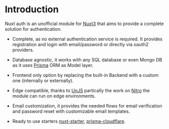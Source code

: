 # Introduction

Nuxt auth is an unofficial module for [Nuxt3](https://nuxt.com) that aims to provide a complete solution for authentication.

- Complete, as no external authentication service is required. It provides registration and login with email/password or directly via oauth2 providers.

- Database agnostic, it works with any SQL database or even Mongo DB as it uses [Prisma](https://www.prisma.io) ORM as Model layer.

- Frontend only option by replacing the built-in Backend with a custom one (internally or externally).

- Edge compatible, thanks to [UnJS](https://unjs.io) partically the work on [Nitro](https://github.com/unjs/nitro) the module can run on edge environments.

- Email customization, it provides the needed flows for email verification and password reset with customizable email templates.

- Ready to use starters [nuxt-starter](https://github.com/becem-gharbi/nuxt-starter), [prisma-cloudflare](https://github.com/becem-gharbi/prisma-cloudflare).

